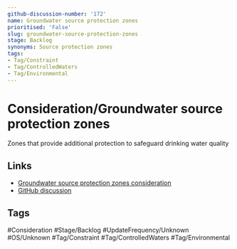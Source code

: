 ```yaml
---
github-discussion-number: '172'
name: Groundwater source protection zones
prioritised: 'False'
slug: groundwater-source-protection-zones
stage: Backlog
synonyms: Source protection zones
tags:
- Tag/Constraint
- Tag/ControlledWaters
- Tag/Environmental
---
```


# Consideration/Groundwater source protection zones

Zones that provide additional protection to safeguard drinking water quality

## Links

* [Groundwater source protection zones consideration](https://design.planning.data.gov.uk/planning-consideration/groundwater-source-protection-zones)
* [GitHub discussion](https://github.com/digital-land/data-standards-backlog/discussions/172)

## Tags

#Consideration #Stage/Backlog #UpdateFrequency/Unknown #OS/Unknown #Tag/Constraint #Tag/ControlledWaters #Tag/Environmental